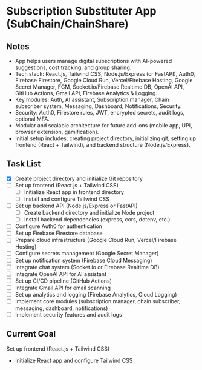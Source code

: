 # Subscription Substituter App (SubChain/ChainShare)

## Notes
- App helps users manage digital subscriptions with AI-powered suggestions, cost tracking, and group sharing.
- Tech stack: React.js, Tailwind CSS, Node.js/Express (or FastAPI), Auth0, Firebase Firestore, Google Cloud Run, Vercel/Firebase Hosting, Google Secret Manager, FCM, Socket.io/Firebase Realtime DB, OpenAI API, GitHub Actions, Gmail API, Firebase Analytics & Logging.
- Key modules: Auth, AI assistant, Subscription manager, Chain subscriber system, Messaging, Dashboard, Notifications, Security.
- Security: Auth0, Firestore rules, JWT, encrypted secrets, audit logs, optional MFA.
- Modular and scalable architecture for future add-ons (mobile app, UPI, browser extension, gamification).
- Initial setup includes: creating project directory, initializing git, setting up frontend (React + Tailwind), and backend structure (Node.js/Express).

## Task List
- [x] Create project directory and initialize Git repository
- [ ] Set up frontend (React.js + Tailwind CSS)
  - [ ] Initialize React app in frontend directory
  - [ ] Install and configure Tailwind CSS
- [ ] Set up backend API (Node.js/Express or FastAPI)
  - [ ] Create backend directory and initialize Node project
  - [ ] Install backend dependencies (express, cors, dotenv, etc.)
- [ ] Configure Auth0 for authentication
- [ ] Set up Firebase Firestore database
- [ ] Prepare cloud infrastructure (Google Cloud Run, Vercel/Firebase Hosting)
- [ ] Configure secrets management (Google Secret Manager)
- [ ] Set up notification system (Firebase Cloud Messaging)
- [ ] Integrate chat system (Socket.io or Firebase Realtime DB)
- [ ] Integrate OpenAI API for AI assistant
- [ ] Set up CI/CD pipeline (GitHub Actions)
- [ ] Integrate Gmail API for email scanning
- [ ] Set up analytics and logging (Firebase Analytics, Cloud Logging)
- [ ] Implement core modules (subscription manager, chain subscriber, messaging, dashboard, notifications)
- [ ] Implement security features and audit logs

## Current Goal
Set up frontend (React.js + Tailwind CSS)
  - Initialize React app and configure Tailwind CSS